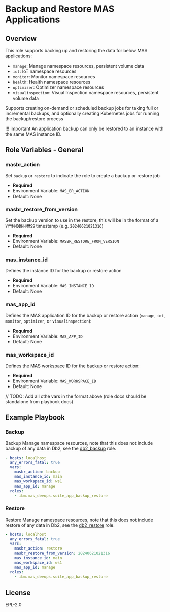 Backup and Restore MAS Applications
===============================================================================

Overview
-------------------------------------------------------------------------------
This role supports backing up and restoring the data for below MAS applications:

- `manage`: Manage namespace resources, persistent volume data
- `iot`: IoT namespace resources
- `monitor`: Monitor namespace resources
- `health`: Health namespace resources
- `optimizer`: Optimizer namespace resources
- `visualinspection`: Visual Inspection namespace resources, persistent volume data


Supports creating on-demand or scheduled backup jobs for taking full or incremental backups, and optionally creating Kubernetes jobs for running the backup/restore process

!!! important
    An application backup can only be restored to an instance with the same MAS instance ID.


Role Variables - General
-------------------------------------------------------------------------------
### masbr_action
Set `backup` or `restore` to indicate the role to create a backup or restore job

- **Required**
- Environment Variable: `MAS_BR_ACTION`
- Default: None

### masbr_restore_from_version
Set the backup version to use in the restore, this will be in the format of a `YYYMMDDHHMMSS` timestamp (e.g. `20240621021316`)

- **Required**
- Environment Variable: `MASBR_RESTORE_FROM_VERSION`
- Default: None

### mas_instance_id
Defines the instance ID for the backup or restore action

- **Required**
- Environment Variable: `MAS_INSTANCE_ID`
- Default: None

### mas_app_id
Defines the MAS application ID for the backup or restore action (`manage`, `iot`, `monitor`, `optimizer`, or `visualinspection`):

- **Required**
- Environment Variable: `MAS_APP_ID`
- Default: None

### mas_workspace_id
Defines the MAS workspace ID for the backup or restore action:

- **Required**
- Environment Variable: `MAS_WORKSPACE_ID`
- Default: None


// TODO: Add all othe vars in the format above (role docs should be standalone from playbook docs)


Example Playbook
-------------------------------------------------------------------------------

### Backup
Backup Manage namespace resources, note that this does not include backup of any data in Db2, see the [db2_backup](db2_backup.md) role.

```yaml
- hosts: localhost
  any_errors_fatal: true
  vars:
    masbr_action: backup
    mas_instance_id: main
    mas_workspace_id: ws1
    mas_app_id: manage
  roles:
    - ibm.mas_devops.suite_app_backup_restore
```

### Restore
Restore Manage namespace resources, note that this does not include restore of any data in Db2, see the [db2_restore](db2_restore.md) role.

```yaml
- hosts: localhost
  any_errors_fatal: true
  vars:
    masbr_action: restore
    masbr_restore_from_version: 20240621021316
    mas_instance_id: main
    mas_workspace_id: ws1
    mas_app_id: manage
  roles:
    - ibm.mas_devops.suite_app_backup_restore
```


License
-------------------------------------------------------------------------------

EPL-2.0
